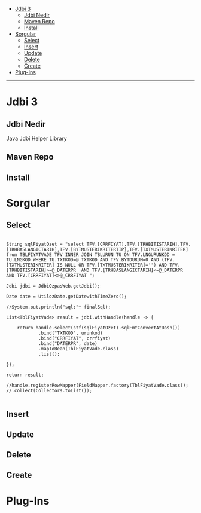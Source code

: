 


<!-- TOC -->

- [Jdbi 3](#jdbi-3)
    - [Jdbi Nedir](#jdbi-nedir)
    - [Maven Repo](#maven-repo)
    - [Install](#install)
- [Sorgular](#sorgular)
    - [Select](#select)
    - [Insert](#insert)
    - [Update](#update)
    - [Delete](#delete)
    - [Create](#create)
- [Plug-Ins](#plug-ins)

<!-- /TOC -->



----


# Jdbi 3

## Jdbi Nedir
Java Jdbi Helper Library


## Maven Repo


## Install




# Sorgular

## Select 



```

String sqlFiyatOzet = "select TFV.[CRRFIYAT],TFV.[TRHBITISTARIH],TFV.[TRHBASLANGICTARIH],TFV.[BYTMUSTERIKRITERTIP],TFV.[TXTMUSTERIKRITER] from TBLFIYATVADE TFV INNER JOIN TBLURUN TU ON TFV.LNGURUNKOD = TU.LNGKOD WHERE TU.TXTKOD=@_TXTKOD AND TFV.BYTDURUM=0 AND (TFV.[TXTMUSTERIKRITER] IS NULL OR TFV.[TXTMUSTERIKRITER]='') AND TFV.[TRHBITISTARIH]>=@_DATERPR  AND TFV.[TRHBASLANGICTARIH]<=@_DATERPR  AND TFV.[CRRFIYAT]<>@_CRRFIYAT ";

Jdbi jdbi = JdbiOzpasWeb.getJdbi();

Date date = UtilozDate.getDatewithTimeZero();

//System.out.println("sql:"+ finalSql);

List<TblFiyatVade> result = jdbi.withHandle(handle -> {
    
    return handle.select(stf(sqlFiyatOzet).sqlFmtConvertAtDash())
            .bind("TXTKOD", urunkod)
            .bind("CRRFIYAT", crrfiyat)
            .bind("DATERPR", date)
            .mapToBean(TblFiyatVade.class)
            .list();

});

return result;

```


```
//handle.registerRowMapper(FieldMapper.factory(TblFiyatVade.class));
//.collect(Collectors.toList());


```



## Insert


## Update


## Delete


## Create




# Plug-Ins









